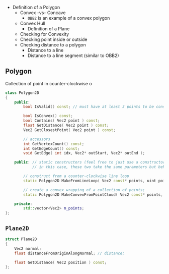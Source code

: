 - Definition of a Polygon
  - Convex -vs- Concave
    - `OBB2` is an example of a convex polygon
  - Convex Hull
    - Definition of a Plane
  - Checking for Convexity
  - Checking point inside or outside
  - Checking distance to a polygon
    - Distance to a line
    - Distance to a line segment (similar to OBB2)

## Polygon
Collection of point in counter-clockwise o

```cpp
class Polygon2D
{
	public:
		bool IsValid() const; // must have at least 3 points to be considered a polygon

		bool IsConvex() const; 
		bool Contains( Vec2 point ) const; 
		float GetDistance( Vec2 point ) const; 
		Vec2 GetClosestPoint( Vec2 point ) const; 

		// accessors
		int GetVertexCount() const;
		int GetEdgeCount() const; 
		void GetEdge( int idx, Vec2* outStart, Vec2* outEnd ); 

	public: // static constructors (feel free to just use a constructor - I just like descriptive names)
			// in this case, these two take the same parameters but behave differently

		// construct from a counter-clockwise line loop
		static Polygon2D MakeFromLineLoop( Vec2 const* points, uint pointCount );

		// create a convex wrapping of a collection of points;  
		static Polygon2D MakeConvexFromPointCloud( Vec2 const* points, uint pointCount ); 

	private:
		std::vector<Vec2> m_points; 
};
```

## `Plane2D`

```cpp
struct Plane2D 
{
	Vec2 normal; 
	float distanceFromOriginAlongNormal; // distance; 

	float GetDistance( Vec2 position ) const; 
}; 
```